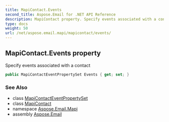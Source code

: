 ```yaml
---
title: MapiContact.Events
second_title: Aspose.Email for .NET API Reference
description: MapiContact property. Specify events associated with a contact
type: docs
weight: 50
url: /net/aspose.email.mapi/mapicontact/events/
---
```

## MapiContact.Events property

Specify events associated with a contact

```csharp
public MapiContactEventPropertySet Events { get; set; }
```

### See Also

* class [MapiContactEventPropertySet](../../mapicontacteventpropertyset/)
* class [MapiContact](../)
* namespace [Aspose.Email.Mapi](../../mapicontact/)
* assembly [Aspose.Email](../../../)


